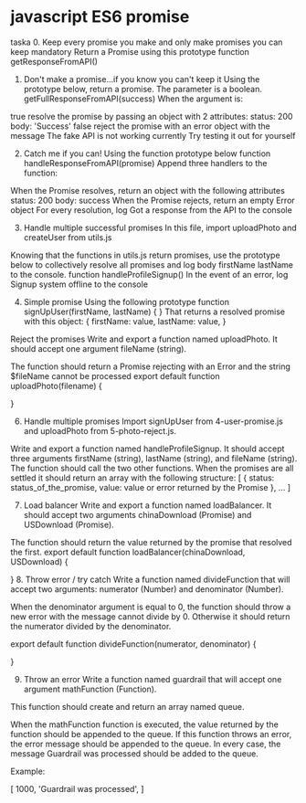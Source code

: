 # javascript ES6 promise
 taska
0. Keep every promise you make and only make promises you can keep
mandatory
Return a Promise using this prototype function getResponseFromAPI()

1. Don't make a promise...if you know you can't keep it
Using the prototype below, return a promise. The parameter is a boolean.
getFullResponseFromAPI(success)
When the argument is:

true
resolve the promise by passing an object with 2 attributes:
status: 200
body: 'Success'
false
reject the promise with an error object with the message The fake API is not working currently
Try testing it out for yourself

2. Catch me if you can!
Using the function prototype below
function handleResponseFromAPI(promise)
Append three handlers to the function:

When the Promise resolves, return an object with the following attributes
status: 200
body: success
When the Promise rejects, return an empty Error object
For every resolution, log Got a response from the API to the console

3. Handle multiple successful promises
In this file, import uploadPhoto and createUser from utils.js

Knowing that the functions in utils.js return promises, use the prototype below to collectively resolve all promises and log body firstName lastName to the console.
function handleProfileSignup()
In the event of an error, log Signup system offline to the console

4. Simple promise
Using the following prototype
function signUpUser(firstName, lastName) {
}
That returns a resolved promise with this object:
{
  firstName: value,
  lastName: value,
}

Reject the promises
Write and export a function named uploadPhoto. It should accept one argument fileName (string).

The function should return a Promise rejecting with an Error and the string $fileName cannot be processed
export default function uploadPhoto(filename) {

}

6. Handle multiple promises
Import signUpUser from 4-user-promise.js and uploadPhoto from 5-photo-reject.js.

Write and export a function named handleProfileSignup. It should accept three arguments firstName (string), lastName (string), and fileName (string). The function should call the two other functions. When the promises are all settled it should return an array with the following structure:
[
    {
      status: status_of_the_promise,
      value: value or error returned by the Promise
    },
    ...
  ]

7. Load balancer
Write and export a function named loadBalancer. It should accept two arguments chinaDownload (Promise) and USDownload (Promise).

The function should return the value returned by the promise that resolved the first.
export default function loadBalancer(chinaDownload, USDownload) {

}
8. Throw error / try catch
Write a function named divideFunction that will accept two arguments: numerator (Number) and denominator (Number).

When the denominator argument is equal to 0, the function should throw a new error with the message cannot divide by 0. Otherwise it should return the numerator divided by the denominator.

export default function divideFunction(numerator, denominator) {

}

9. Throw an error
Write a function named guardrail that will accept one argument mathFunction (Function).

This function should create and return an array named queue.

When the mathFunction function is executed, the value returned by the function should be appended to the queue. If this function throws an error, the error message should be appended to the queue. In every case, the message Guardrail was processed should be added to the queue.

Example:

[
  1000,
  'Guardrail was processed',
]
